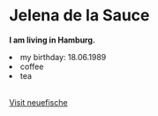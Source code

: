 <h1> Jelena de la Sauce </h1>

<b> I am living in Hamburg.</b>

<li>my birthday: 18.06.1989</li>
<li>coffee </li>
<li>tea</li>

<br>

<a href="https://www.neuefische.de/">Visit neuefische</a>
